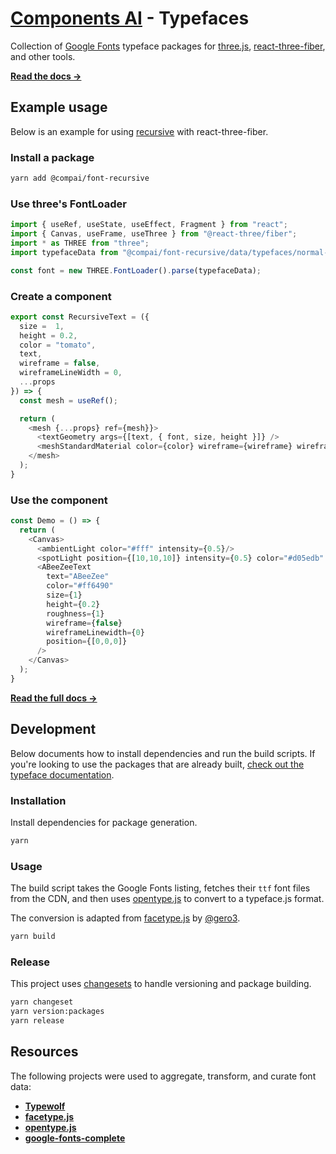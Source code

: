# [Components AI](https://components.ai) - Typefaces

Collection of [Google Fonts](https://fonts.google.com) typeface
packages for [three.js](https://threejs.org/),
[react-three-fiber](https://github.com/pmndrs/react-three-fiber),
and other tools.

[**Read the docs &rarr;**](https://components.ai/docs/typefaces)

## Example usage

Below is an example for using [recursive](https://components.ai/docs/typefaces/recursive)
with react-three-fiber.

### Install a package

```sh
yarn add @compai/font-recursive
```

### Use three's FontLoader

```js
import { useRef, useState, useEffect, Fragment } from "react";
import { Canvas, useFrame, useThree } from "@react-three/fiber";
import * as THREE from "three";
import typefaceData from "@compai/font-recursive/data/typefaces/normal-400.json";

const font = new THREE.FontLoader().parse(typefaceData);
```

### Create a component

```js
export const RecursiveText = ({
  size =  1,
  height = 0.2,
  color = "tomato",
  text,
  wireframe = false,
  wireframeLineWidth = 0,
  ...props
}) => {
  const mesh = useRef();

  return (
    <mesh {...props} ref={mesh}}>
      <textGeometry args={[text, { font, size, height }]} />
      <meshStandardMaterial color={color} wireframe={wireframe} wireframeLinewidth={wireframeLinewidth} />
    </mesh>
  );
}
```

### Use the component

```js
const Demo = () => {
  return (
    <Canvas>
      <ambientLight color="#fff" intensity={0.5}/>
      <spotLight position={[10,10,10]} intensity={0.5} color="#d05edb"
      <ABeeZeeText
        text="ABeeZee"
        color="#ff6490"
        size={1}
        height={0.2}
        roughness={1}
        wireframe={false}
        wireframeLinewidth={0}
        position={[0,0,0]}
      />
    </Canvas>
  );
}
```

[**Read the full docs &rarr;**](https://components.ai/docs/typefaces)

## Development

Below documents how to install dependencies and run the build scripts. If
you're looking to use the packages that are already built,
[check out the typeface documentation](https://components.ai/docs/typefaces).

### Installation

Install dependencies for package generation.

```sh
yarn
```

### Usage

The build script takes the Google Fonts listing, fetches their `ttf` font
files from the CDN, and then uses
[opentype.js](https://github.com/opentypejs/opentype.js) to convert to a
typeface.js format.

The conversion is adapted from
[facetype.js](https://github.com/gero3/facetype.js/blob/ce2f078003edbb5fd494fe7277face2f312567ca/LICENSE)
by [@gero3](https://github.com/gero3).

```sh
yarn build
```

### Release

This project uses [changesets](https://github.com/atlassian/changesets) to
handle versioning and package building.

```sh
yarn changeset
yarn version:packages
yarn release
```

## Resources

The following projects were used to aggregate, transform, and curate font data:

- [**Typewolf**](https://www.typewolf.com/google-fonts)
- [**facetype.js**](https://gero3.github.io/facetype.js/)
- [**opentype.js**](https://github.com/opentypejs/opentype.js)
- [**google-fonts-complete**](https://github.com/jonathantneal/google-fonts-complete)
